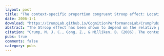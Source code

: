```yaml
---
layout: post
title: "The context-specific proportion congruent Stroop effect: Location as a contextual cue"
date: 2006-1-1
download: "https://CrumpLab.github.io/CognitionPerformanceLab/CrumpPubs/Crump et al. - 2006.pdf"
abstract: "The Stroop effect has been shown to depend on the relative proportion of congruent and incongru- ent trials. This effect is commonly attributed to experiment-wide word-reading strategies that change as a function of proportion congruent. Recently, Jacoby, Lindsay, and Hessels (2003) reported an item- specific proportion congruent effect that cannot be due to these strategies and instead may reflect rapid, stimulus driven control over word-reading processes. However, an item-specific proportion congruent effect may also reflect learned associations between color word identities and responses. In two experiments, we demonstrate a context-specific proportion congruent effect that cannot be explained by such word–response associations. Our results suggest that processes other than learning of word–response associations can produce contextual control over Stroop interference."
citation: "Crump, M. J. C., Gong, Z., & Milliken, B. (2006). The context-specific proportion congruent effect: Location as a contextual cue. Psychonomic Bulletin & Review, 13, 316-321."
pubs: true
comments: false
category: pubs
---
```

